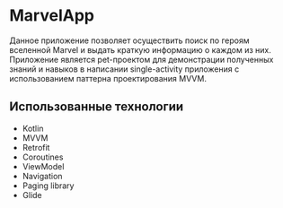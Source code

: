 # MarvelApp
Данное приложение позволяет осуществить поиск по героям вселенной Marvel и выдать краткую информацию о каждом из них.
Приложение является pet-проектом для демонстрации полученных знаний и навыков в написании single-activity приложения с использованием паттерна проектирования MVVM.
## Использованные технологии
- Kotlin
- MVVM
- Retrofit
- Coroutines
- ViewModel
- Navigation
- Paging library
- Glide
